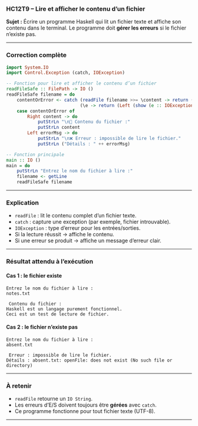 ### **HC12T9 – Lire et afficher le contenu d’un fichier**

**Sujet :**
Écrire un programme Haskell qui lit un fichier texte et affiche son contenu dans le terminal.
Le programme doit **gérer les erreurs** si le fichier n’existe pas.

---

###  **Correction complète**

```haskell
import System.IO
import Control.Exception (catch, IOException)

-- Fonction pour lire et afficher le contenu d’un fichier
readFileSafe :: FilePath -> IO ()
readFileSafe filename = do
    contentOrError <- catch (readFile filename >>= \content -> return (Right content))
                            (\e -> return (Left (show (e :: IOException))))
    case contentOrError of
        Right content -> do
            putStrLn "\n📘 Contenu du fichier :"
            putStrLn content
        Left errorMsg -> do
            putStrLn "\n❌ Erreur : impossible de lire le fichier."
            putStrLn ("Détails : " ++ errorMsg)

-- Fonction principale
main :: IO ()
main = do
    putStrLn "Entrez le nom du fichier à lire :"
    filename <- getLine
    readFileSafe filename
```

---

###  **Explication**

* `readFile` : lit le contenu complet d’un fichier texte.
* `catch` : capture une exception (par exemple, fichier introuvable).
* `IOException` : type d’erreur pour les entrées/sorties.
* Si la lecture réussit → affiche le contenu.
* Si une erreur se produit → affiche un message d’erreur clair.

---

###  **Résultat attendu à l’exécution**

####  Cas 1 : le fichier existe

```
Entrez le nom du fichier à lire :
notes.txt

 Contenu du fichier :
Haskell est un langage purement fonctionnel.
Ceci est un test de lecture de fichier.
```

####  Cas 2 : le fichier n’existe pas

```
Entrez le nom du fichier à lire :
absent.txt

 Erreur : impossible de lire le fichier.
Détails : absent.txt: openFile: does not exist (No such file or directory)
```

---

###  **À retenir**

* `readFile` retourne un `IO String`.
* Les erreurs d’E/S doivent toujours être **gérées** avec `catch`.
* Ce programme fonctionne pour tout fichier texte (UTF-8).

---
